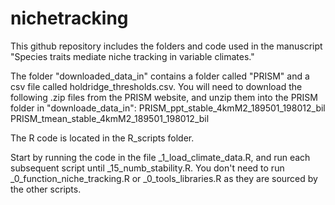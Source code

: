 # nichetracking

This github repository includes the folders and code used in the manuscript "Species traits mediate niche tracking in variable climates."

The folder "downloaded_data_in" contains a folder called "PRISM" and a csv file called holdridge_thresholds.csv. You will need to download the following .zip files from the PRISM website, and unzip them into the PRISM folder in "downloade_data_in":
PRISM_ppt_stable_4kmM2_189501_198012_bil
PRISM_tmean_stable_4kmM2_189501_198012_bil

The R code is located in the R_scripts folder. 

Start by running the code in the file _1_load_climate_data.R, and run each subsequent script until _15_numb_stability.R. You don't need to run _0_function_niche_tracking.R or _0_tools_libraries.R as they are sourced by the other scripts. 
